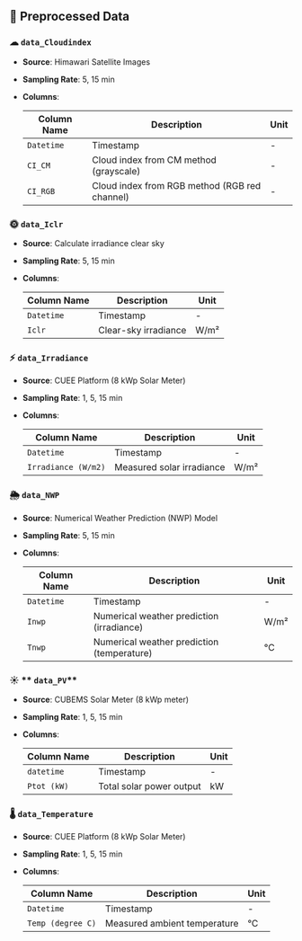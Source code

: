 ## 📂 Preprocessed Data

### ☁ **`data_Cloudindex`**  
- **Source**: Himawari Satellite Images
- **Sampling Rate**: 5, 15 min 
- **Columns**:  

  | Column Name | Description                                   | Unit  |  
  |-------------|-----------------------------------------------|-------|  
  | `Datetime`  | Timestamp                                     | -     |  
  | `CI_CM`     | Cloud index from CM method (grayscale)        | -     |  
  | `CI_RGB`    | Cloud index from RGB method (RGB red channel) | -     |  

### 🌞 **`data_Iclr`**  
- **Source**: Calculate irradiance clear sky
- **Sampling Rate**: 5, 15 min 
- **Columns**:  

  | Column Name | Description           | Unit  |  
  |-------------|-----------------------|-------|  
  | `Datetime`  | Timestamp             | -     |  
  | `Iclr`      | Clear-sky irradiance  | W/m²  |  

### ⚡ **`data_Irradiance`**  
- **Source**: CUEE Platform (8 kWp Solar Meter)
- **Sampling Rate**: 1, 5, 15 min 
- **Columns**:  

  | Column Name             | Description                   | Unit  |  
  |-------------------------|-------------------------------|-------|  
  | `Datetime`              | Timestamp                     | -     |  
  | `Irradiance (W/m2)`     | Measured solar irradiance     | W/m²  |  

### 🌦 **`data_NWP`**  
- **Source**: Numerical Weather Prediction (NWP) Model
- **Sampling Rate**: 5, 15 min 
- **Columns**:  

  | Column Name | Description                                   | Unit  |  
  |-------------|-----------------------------------------------|-------|  
  | `Datetime`  | Timestamp                                     | -     |  
  | `Inwp`      | Numerical weather prediction (irradiance)     | W/m²  | 
  | `Tnwp`      | Numerical weather prediction (temperature)    | °C    | 

### ☀ ** `data_PV`**  
- **Source**: CUBEMS Solar Meter (8 kWp meter)
- **Sampling Rate**: 1, 5, 15 min 
- **Columns**:  

  | Column Name | Description               | Unit  |  
  |-------------|---------------------------|-------|  
  | `datetime`  | Timestamp                 | -     |  
  | `Ptot (kW)` | Total solar power output  | kW    | 

### 🌡️ **`data_Temperature`**  
- **Source**: CUEE Platform (8 kWp Solar Meter)
- **Sampling Rate**: 1, 5, 15 min 
- **Columns**:  

  | Column Name         | Description                   | Unit  |  
  |---------------------|-------------------------------|-------|  
  | `Datetime`          | Timestamp                     | -     |  
  | `Temp (degree C)`   | Measured ambient temperature  | °C    |

   